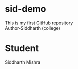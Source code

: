 # sid-demo
This is my first GitHub repository
<br>
Author-Siddharth (college)




# Student
Siddharth Mishra 
